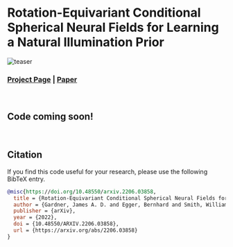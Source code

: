 # Rotation-Equivariant Conditional Spherical Neural Fields for Learning a Natural Illumination Prior
![teaser](imgs/teaser.gif)

### [Project Page](https://jadgardner.github.io/RENI.html) | [Paper]()
<br/>

## Code coming soon!
<br/>

## Citation

If you find this code useful for your research, please use the following BibTeX entry.

```bibtex
@misc{https://doi.org/10.48550/arxiv.2206.03858,    
  title = {Rotation-Equivariant Conditional Spherical Neural Fields for Learning a Natural Illumination Prior},            
  author = {Gardner, James A. D. and Egger, Bernhard and Smith, William A. P.},                              
  publisher = {arXiv},                  
  year = {2022},
  doi = {10.48550/ARXIV.2206.03858},                
  url = {https://arxiv.org/abs/2206.03858}
}
```